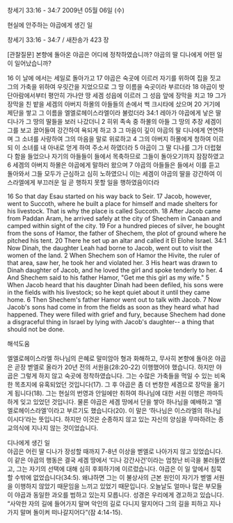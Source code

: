창세기 33:16 - 34:7 
2009년 05월 06일 (수)

현실에 안주하는 야곱에게 생긴 일



창세기 33:16 - 34:7 / 새찬송가 423 장

[관찰질문]
본향에 돌아온 야곱은 어디에 정착하였습니까?
야곱의 딸 디나에게 어떤 일이 일어났습니까?

16 이 날에 에서는 세일로 돌아가고 17 야곱은 숙곳에 이르러 자기를 위하여 집을 짓고 그의 가축을 위하여 우릿간을 지었으므로 그 땅 이름을 숙곳이라 부르더라 
18 야곱이 밧단아람에서부터 평안히 가나안 땅 세겜 성읍에 이르러 그 성읍 앞에 장막을 치고 19 그가 장막을 친 밭을 세겜의 아버지 하몰의 아들들의 손에서 백 크시타에 샀으며 20 거기에 제단을 쌓고 그 이름을 엘엘로헤이스라엘이라 불렀더라 34:1 레아가 야곱에게 낳은 딸 디나가 그 땅의 딸들을 보러 나갔더니 2 히위 족속 중 하몰의 아들 그 땅의 추장 세겜이 그를 보고 끌어들여 강간하여 욕되게 하고 3 그 마음이 깊이 야곱의 딸 디나에게 연연하며 그 소녀를 사랑하여 그의 마음을 말로 위로하고 4 그의 아버지 하몰에게 청하여 이르되 이 소녀를 내 아내로 얻게 하여 주소서 하였더라 5 야곱이 그 딸 디나를 그가 더럽혔다 함을 들었으나 자기의 아들들이 들에서 목축하므로 그들이 돌아오기까지 잠잠하였고 6 세겜의 아버지 하몰은 야곱에게 말하러 왔으며 7 야곱의 아들들은 들에서 이를 듣고 돌아와서 그들 모두가 근심하고 심히 노하였으니 이는 세겜이 야곱의 딸을 강간하여 이스라엘에게 부끄러운 일 곧 행하지 못할 일을 행하였음이더라  

16 So that day Esau started on his way back to Seir. 17 Jacob, however, went to Succoth, where he built a place for himself and made shelters for his livestock. That is why the place is called Succoth. 18 After Jacob came from Paddan Aram, he arrived safely at the city of Shechem in Canaan and camped within sight of the city. 19 For a hundred pieces of silver, he bought from the sons of Hamor, the father of Shechem, the plot of ground where he pitched his tent. 20 There he set up an altar and called it El Elohe Israel. 34:1 Now Dinah, the daughter Leah had borne to Jacob, went out to visit the women of the land. 2 When Shechem son of Hamor the Hivite, the ruler of that area, saw her, he took her and violated her. 3 His heart was drawn to Dinah daughter of Jacob, and he loved the girl and spoke tenderly to her. 4 And Shechem said to his father Hamor, "Get me this girl as my wife." 5 When Jacob heard that his daughter Dinah had been defiled, his sons were in the fields with his livestock; so he kept quiet about it until they came home. 6 Then Shechem's father Hamor went out to talk with Jacob. 7 Now Jacob's sons had come in from the fields as soon as they heard what had happened. They were filled with grief and fury, because Shechem had done a disgraceful thing in Israel by lying with Jacob's daughter-- a thing that should not be done.

해석도움





엘엘로헤이스라엘 
하나님의 은혜로 말미암아 형과 화해하고, 무사히 본향에 돌아온 야곱은 곧장 벧엘로 올라가 20년 전의 서원을(28:20-22) 이행했어야 했습니다. 하지만 야곱은 그렇게 하지 않고 숙곳에 정착하였습니다. 그는 수많은 가축들을 먹일 수 있는 비옥한 목초지에 유혹되었던 것입니다(17). 그 후 야곱은 좀 더 번창한 세겜으로 장막을 옮기게 됩니다(18). 그는 현실의 번영과 안일에만 취하여 하나님에 대한 서원 이행은 까마득하게 잊고 있었던 것입니다. 물론 야곱은 세겜 땅에서 단을 쌓아 하나님을 예배하고 ‘엘엘로헤이스라엘’이라고 부르기도 했습니다(20). 이 말은 ‘하나님은 이스라엘의 하나님이시다’라는 뜻입니다. 하지만 이것은 순종하지 않고 있는 자신의 양심을 무마하려는 종교의식에 지나지 않는 것이었습니다.               

디나에게 생긴 일  
야곱은 어린 딸 디나가 장성할 때까지 7-8년 이상을 벧엘로 나아가지 않고 있었습니다. 이 같은 야곱의 행동은 결국 세겜 땅에서 ‘디나 강간사건’이라는 엄청난 비극을 불러들였고, 그는 자기의 선택에 대해 심히 후회하기에 이르렀습니다. 야곱은 이 일 앞에서 침묵할 수밖에 없었습니다(34:5). 왜냐하면 그는 이 불상사의 근본 원인이 자기가 벧엘 서원을 이행하지 않았기 때문임을 느끼고 있었기 때문입니다. 오늘날도 얼마나 많은 부모들이 야곱과 동일한 과오를 범하고 있는지 모릅니다. 성경은 우리에게 경고하고 있습니다. “사악한 자의 길에 들어가지 말며 악인의 길로 다니지 말지어다 그의 길을 피하고 지나가지 말며 돌이켜 떠나갈지어다”(잠 4:14-15).